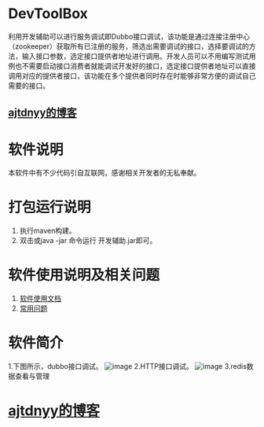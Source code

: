 # DevToolBox
利用开发辅助可以进行服务调试即Dubbo接口调试，该功能是通过连接注册中心（zookeeper）获取所有已注册的服务，筛选出需要调试的接口，选择要调试的方法，输入接口参数，选定接口提供者地址进行调用。开发人员可以不用编写测试用例也不需要启动接口消费者就能调试开发好的接口，选定接口提供者地址可以直接调用对应的提供者接口，该功能在多个提供者同时存在时能够非常方便的调试自己需要的接口。
## <a href='http://www.vbox.top?from=githubdvb' target='_blank'>ajtdnyy的博客</a>

# 软件说明
本软件中有不少代码引自互联网，感谢相关开发者的无私奉献。

# 打包运行说明

1. 执行maven构建。
2. 双击或java -jar 命令运行 开发辅助.jar即可。

# 软件使用说明及相关问题

1. <a href='http://www.vbox.top/app/help.html?from=githubdvb' target='_blank'>软件使用文档</a>
2. <a href='http://www.vbox.top/faq?from=githubdvb' target='_blank'>常用问题</a>

# 软件简介 

1.下图所示，dubbo接口调试。
![image](http://www.vbox.top/wp-content/uploads/2017/08/dubbo.jpg)
2.HTTP接口调试。
![image](http://www.vbox.top/wp-content/uploads/2017/08/tpl.jpg)
3.redis数据查看与管理

# <a href='http://www.vbox.top?from=githubdvb' target='_blank'>ajtdnyy的博客</a>